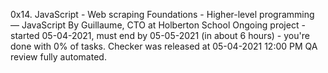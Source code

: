 0x14. JavaScript - Web scraping
 Foundations - Higher-level programming ― JavaScript
 By Guillaume, CTO at Holberton School
 Ongoing project - started 05-04-2021, must end by 05-05-2021 (in about 6 hours) - you're done with 0% of tasks.
 Checker was released at 05-04-2021 12:00 PM
 QA review fully automated.